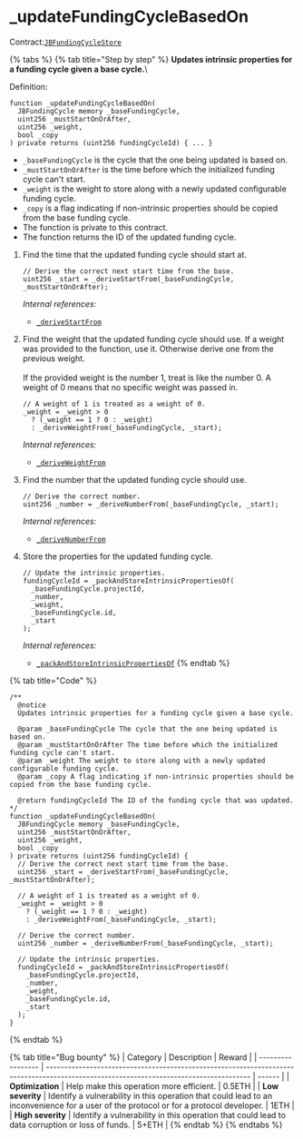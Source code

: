 # \_updateFundingCycleBasedOn

Contract:[`JBFundingCycleStore`](../)​

{% tabs %}
{% tab title="Step by step" %}
**Updates intrinsic properties for a funding cycle given a base cycle.**\

Definition:

```solidity
function _updateFundingCycleBasedOn(
  JBFundingCycle memory _baseFundingCycle,
  uint256 _mustStartOnOrAfter,
  uint256 _weight,
  bool _copy
) private returns (uint256 fundingCycleId) { ... }
```

* `_baseFundingCycle` is the cycle that the one being updated is based on.
* `_mustStartOnOrAfter` is the time before which the initialized funding cycle can't start.
* `_weight` is the weight to store along with a newly updated configurable funding cycle.
* `_copy` is a flag indicating if non-intrinsic properties should be copied from the base funding cycle.
* The function is private to this contract.
* The function returns the ID of the updated funding cycle.



1.  Find the time that the updated funding cycle should start at.

    ```solidity
    // Derive the correct next start time from the base.
    uint256 _start = _deriveStartFrom(_baseFundingCycle, _mustStartOnOrAfter);
    ```

    _Internal references:_

    * [`_deriveStartFrom`](../read/\_derivestartfrom.md)


2.  Find the weight that the updated funding cycle should use. If a weight was provided to the function, use it. Otherwise derive one from the previous weight.\
    \
    If the provided weight is the number 1, treat is like the number 0. A weight of 0 means that no specific weight was passed in.

    ```solidity
    // A weight of 1 is treated as a weight of 0.
    _weight = _weight > 0
      ? (_weight == 1 ? 0 : _weight)
      : _deriveWeightFrom(_baseFundingCycle, _start);
    ```

    _Internal references:_

    * [`_deriveWeightFrom`](../read/\_deriveweightfrom.md)


3.  Find the number that the updated funding cycle should use.

    ```solidity
    // Derive the correct number.
    uint256 _number = _deriveNumberFrom(_baseFundingCycle, _start);
    ```

    _Internal references:_

    * [`_deriveNumberFrom`](../read/\_derivenumberfrom.md)


4.  Store the properties for the updated funding cycle.

    ```solidity
    // Update the intrinsic properties.
    fundingCycleId = _packAndStoreIntrinsicPropertiesOf(
      _baseFundingCycle.projectId,
      _number,
      _weight,
      _baseFundingCycle.id,
      _start
    );
    ```

    _Internal references:_

    * [`_packAndStoreIntrinsicPropertiesOf`](\_packandstoreintrinsicpropertiesof.md)
{% endtab %}

{% tab title="Code" %}
```solidity
/** 
  @notice
  Updates intrinsic properties for a funding cycle given a base cycle.

  @param _baseFundingCycle The cycle that the one being updated is based on.
  @param _mustStartOnOrAfter The time before which the initialized funding cycle can't start.
  @param _weight The weight to store along with a newly updated configurable funding cycle.
  @param _copy A flag indicating if non-intrinsic properties should be copied from the base funding cycle.

  @return fundingCycleId The ID of the funding cycle that was updated.
*/
function _updateFundingCycleBasedOn(
  JBFundingCycle memory _baseFundingCycle,
  uint256 _mustStartOnOrAfter,
  uint256 _weight,
  bool _copy
) private returns (uint256 fundingCycleId) {
  // Derive the correct next start time from the base.
  uint256 _start = _deriveStartFrom(_baseFundingCycle, _mustStartOnOrAfter);

  // A weight of 1 is treated as a weight of 0.
  _weight = _weight > 0
    ? (_weight == 1 ? 0 : _weight)
    : _deriveWeightFrom(_baseFundingCycle, _start);

  // Derive the correct number.
  uint256 _number = _deriveNumberFrom(_baseFundingCycle, _start);

  // Update the intrinsic properties.
  fundingCycleId = _packAndStoreIntrinsicPropertiesOf(
    _baseFundingCycle.projectId,
    _number,
    _weight,
    _baseFundingCycle.id,
    _start
  );
}
```
{% endtab %}

{% tab title="Bug bounty" %}
| Category          | Description                                                                                                                            | Reward |
| ----------------- | -------------------------------------------------------------------------------------------------------------------------------------- | ------ |
| **Optimization**  | Help make this operation more efficient.                                                                                               | 0.5ETH |
| **Low severity**  | Identify a vulnerability in this operation that could lead to an inconvenience for a user of the protocol or for a protocol developer. | 1ETH   |
| **High severity** | Identify a vulnerability in this operation that could lead to data corruption or loss of funds.                                        | 5+ETH  |
{% endtab %}
{% endtabs %}
